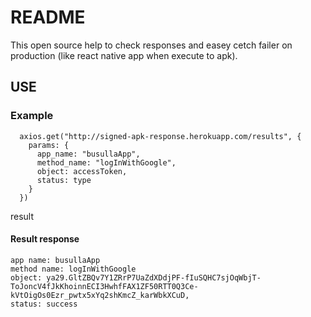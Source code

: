 # README

This open source help to check responses and easey cetch failer on production (like react native app when execute to apk).

## USE

### Example

```
  axios.get("http://signed-apk-response.herokuapp.com/results", {
    params: {
      app_name: "busullaApp",
      method_name: "logInWithGoogle",
      object: accessToken,
      status: type
    }
  })
```
result 

#### Result response

```
app name: busullaApp
method name: logInWithGoogle
object: ya29.GltZBQv7Y1ZRrP7UaZdXDdjPF-fIuSQHC7sjOqWbjT-ToJoncV4fJkKhoinnECI3HwhfFAX1ZF50RTT0Q3Ce-kVtOigOs0Ezr_pwtx5xYq2shKmcZ_karWbkXCuD,
status: success
```
